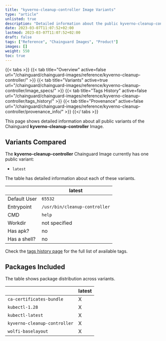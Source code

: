 ```yaml
---
title: "kyverno-cleanup-controller Image Variants"
type: "article"
unlisted: true
description: "Detailed information about the public kyverno-cleanup-controller Chainguard Image variants"
date: 2023-03-07T11:07:52+02:00
lastmod: 2023-03-07T11:07:52+02:00
draft: false
tags: ["Reference", "Chainguard Images", "Product"]
images: []
weight: 550
toc: true
---
```


{{< tabs >}}
{{< tab title="Overview" active=false url="/chainguard/chainguard-images/reference/kyverno-cleanup-controller/" >}}
{{< tab title="Variants" active=true url="/chainguard/chainguard-images/reference/kyverno-cleanup-controller/image_specs/" >}}
{{< tab title="Tags History" active=false url="/chainguard/chainguard-images/reference/kyverno-cleanup-controller/tags_history/" >}}
{{< tab title="Provenance" active=false url="/chainguard/chainguard-images/reference/kyverno-cleanup-controller/provenance_info/" >}}
{{</ tabs >}}

This page shows detailed information about all public variants of the Chainguard **kyverno-cleanup-controller** Image.

## Variants Compared
The **kyverno-cleanup-controller** Chainguard Image currently has one public variant: 

- `latest`

The table has detailed information about each of these variants.

|              | latest                        |
|--------------|-------------------------------|
| Default User | `65532`                       |
| Entrypoint   | `/usr/bin/cleanup-controller` |
| CMD          | `help`                        |
| Workdir      | not specified                 |
| Has apk?     | no                            |
| Has a shell? | no                            |

Check the [tags history page](/chainguard/chainguard-images/reference/kyverno-cleanup-controller/tags_history/) for the full list of available tags.

## Packages Included
The table shows package distribution across variants.

|                              | latest |
|------------------------------|--------|
| `ca-certificates-bundle`     | X      |
| `kubectl-1.28`               | X      |
| `kubectl-latest`             | X      |
| `kyverno-cleanup-controller` | X      |
| `wolfi-baselayout`           | X      |

